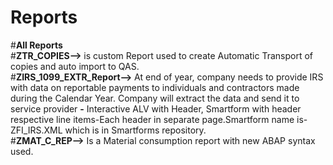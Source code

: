 # Reports
#**All Reports**</br>
#**ZTR_COPIES-->** is custom Report used to create Automatic Transport of copies and auto import to QAS.</br>
#**ZIRS_1099_EXTR_Report-->** At end of year, company needs to provide IRS with data on reportable payments to individuals and contractors made during the Calendar Year. 
Company will extract the data and send it to service provider **-** Interactive ALV with Header, Smartform with header respective line items-Each header in separate page.Smartform name is-ZFI_IRS.XML which is in Smartforms repository.</br>
#**ZMAT_C_REP-->** Is a Material consumption report with new ABAP syntax used.


